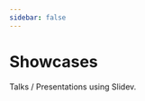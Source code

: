 ```yaml
---
sidebar: false
---
```


# Showcases

Talks / Presentations using Slidev.

<!-- Edit in ./docs/.vitepress/showcases.ts -->
<ShowCases />
